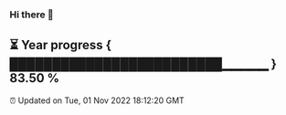 ### Hi there 👋
⏳ Year progress { █████████████████████████▁▁▁▁▁ } 83.50 %
---
⏰ Updated on Tue, 01 Nov 2022 18:12:20 GMT


